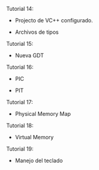  Tutorial 14:

- Projecto de VC++ configurado.

- Archivos de tipos

Tutorial 15:

- Nueva GDT

Tutorial 16:

- PIC

- PIT

Tutorial 17:

- Physical Memory Map

Tutorial 18:

- Virtual Memory

Tutorial 19:

- Manejo del teclado